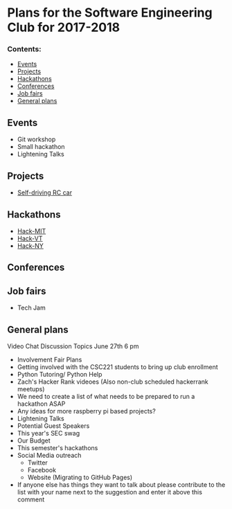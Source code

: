 # Plans for the Software Engineering Club for 2017-2018
### Contents:
* [Events](https://github.com/PlattsSEC/club-plans-2017-2018/blob/master/README.md#events)
* [Projects](https://github.com/PlattsSEC/club-plans-2017-2018/blob/master/README.md#projects)
* [Hackathons](https://github.com/PlattsSEC/club-plans-2017-2018/tree/master#hackathons)
* [Conferences](https://github.com/PlattsSEC/club-plans-2017-2018/tree/master#conferences)
* [Job fairs](https://github.com/PlattsSEC/club-plans-2017-2018/tree/master#job-fairs)
* [General plans](https://github.com/PlattsSEC/club-plans-2017-2018/tree/master#general-plans)

## Events
* Git workshop
* Small hackathon
* Lightening Talks

## Projects
* [Self-driving RC car](https://github.com/PlattsSEC/rpi_self_driving_RC_car)

## Hackathons
* [Hack-MIT](https://hackmit.org/)
* [Hack-VT](http://www.hackvt.org/)
* [Hack-NY](http://hackny.org/hackathon/)

## Conferences

## Job fairs
* Tech Jam

## General plans

Video Chat Discussion Topics June 27th 6 pm
* Involvement Fair Plans
* Getting involved with the CSC221 students to bring up club enrollment
* Python Tutoring/ Python Help 
* Zach's Hacker Rank videoes (Also non-club scheduled hackerrank meetups)
* We need to create a list of what needs to be prepared to run a hackathon ASAP
* Any ideas for more raspberry pi based projects?
* Lightening Talks
* Potential Guest Speakers
* This year's SEC swag
* Our Budget
* This semester's hackathons
* Social Media outreach
    * Twitter
    * Facebook
    * Website (Migrating to GitHub Pages)
* If anyone else has things they want to talk about please contribute to the list with your name next to the suggestion and enter it above this comment

